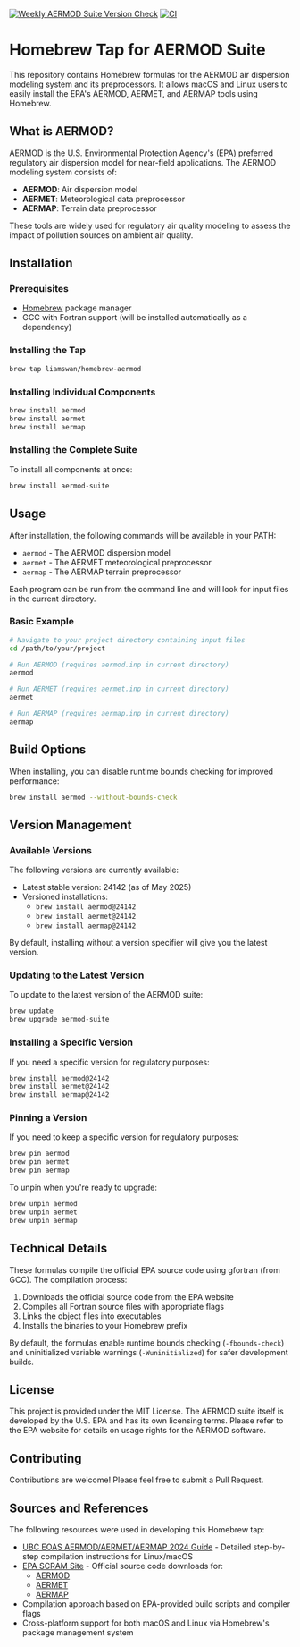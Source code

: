 [![Weekly AERMOD Suite Version Check](https://github.com/liamswan/homebrew-aermod/actions/workflows/weekly-version-check.yml/badge.svg?branch=main)](https://github.com/liamswan/homebrew-aermod/actions/workflows/weekly-version-check.yml)
[![CI](https://github.com/liamswan/homebrew-aermod/actions/workflows/ci.yml/badge.svg?branch=main)](https://github.com/liamswan/homebrew-aermod/actions/workflows/ci.yml)
# Homebrew Tap for AERMOD Suite

This repository contains Homebrew formulas for the AERMOD air dispersion modeling system and its preprocessors. It allows macOS and Linux users to easily install the EPA's AERMOD, AERMET, and AERMAP tools using Homebrew.

## What is AERMOD?

AERMOD is the U.S. Environmental Protection Agency's (EPA) preferred regulatory air dispersion model for near-field applications. The AERMOD modeling system consists of:

- **AERMOD**: Air dispersion model
- **AERMET**: Meteorological data preprocessor
- **AERMAP**: Terrain data preprocessor

These tools are widely used for regulatory air quality modeling to assess the impact of pollution sources on ambient air quality.

## Installation

### Prerequisites

- [Homebrew](https://brew.sh/) package manager
- GCC with Fortran support (will be installed automatically as a dependency)

### Installing the Tap

```bash
brew tap liamswan/homebrew-aermod
```

### Installing Individual Components

```bash
brew install aermod
brew install aermet
brew install aermap
```

### Installing the Complete Suite

To install all components at once:

```bash
brew install aermod-suite
```

## Usage

After installation, the following commands will be available in your PATH:

- `aermod` - The AERMOD dispersion model
- `aermet` - The AERMET meteorological preprocessor
- `aermap` - The AERMAP terrain preprocessor

Each program can be run from the command line and will look for input files in the current directory.

### Basic Example

```bash
# Navigate to your project directory containing input files
cd /path/to/your/project

# Run AERMOD (requires aermod.inp in current directory)
aermod

# Run AERMET (requires aermet.inp in current directory)
aermet

# Run AERMAP (requires aermap.inp in current directory)
aermap
```

## Build Options

When installing, you can disable runtime bounds checking for improved performance:

```bash
brew install aermod --without-bounds-check
```

## Version Management

### Available Versions

The following versions are currently available:

- Latest stable version: 24142 (as of May 2025)
- Versioned installations:
  - `brew install aermod@24142`
  - `brew install aermet@24142`
  - `brew install aermap@24142`

By default, installing without a version specifier will give you the latest version.

### Updating to the Latest Version

To update to the latest version of the AERMOD suite:

```bash
brew update
brew upgrade aermod-suite
```

### Installing a Specific Version

If you need a specific version for regulatory purposes:

```bash
brew install aermod@24142
brew install aermet@24142
brew install aermap@24142
```

### Pinning a Version

If you need to keep a specific version for regulatory purposes:

```bash
brew pin aermod
brew pin aermet
brew pin aermap
```

To unpin when you're ready to upgrade:

```bash
brew unpin aermod
brew unpin aermet
brew unpin aermap
```

## Technical Details

These formulas compile the official EPA source code using gfortran (from GCC). The compilation process:

1. Downloads the official source code from the EPA website
2. Compiles all Fortran source files with appropriate flags
3. Links the object files into executables
4. Installs the binaries to your Homebrew prefix

By default, the formulas enable runtime bounds checking (`-fbounds-check`) and uninitialized variable warnings (`-Wuninitialized`) for safer development builds.

## License

This project is provided under the MIT License. The AERMOD suite itself is developed by the U.S. EPA and has its own licensing terms. Please refer to the EPA website for details on usage rights for the AERMOD software.

## Contributing

Contributions are welcome! Please feel free to submit a Pull Request.

## Sources and References

The following resources were used in developing this Homebrew tap:

* [UBC EOAS AERMOD/AERMET/AERMAP 2024 Guide](https://www.eoas.ubc.ca/courses/atsc507/ADM/aermod/aermod_aermet_aermap_2024-v2.pdf) - Detailed step-by-step compilation instructions for Linux/macOS
* [EPA SCRAM Site](https://www.epa.gov/scram) - Official source code downloads for:
  * [AERMOD](https://www.epa.gov/scram/air-quality-dispersion-modeling-preferred-and-recommended-models#aermod)
  * [AERMET](https://www.epa.gov/scram/meteorological-processors-and-accessory-programs#aermet)
  * [AERMAP](https://www.epa.gov/scram/air-quality-dispersion-modeling-related-model-support-programs#aermap)
* Compilation approach based on EPA-provided build scripts and compiler flags
* Cross-platform support for both macOS and Linux via Homebrew's package management system
